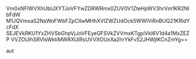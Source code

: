 Vm0xNFlWVXhUblJXYTJoVFYwZDRWRmx0ZUV0V1ZteHpWV3hrVm1KR2NIbFdW
M1JQVmxaS2NsWnFWbFZpClIwMHhXVlZWZUdOck5WWlViRnBUQ21KRldYcFdX
SEJEVkRKU1YxZHVSbGhpVjJoVFEyeGFSVkZVVmxKTgpiVkl6V1d4a1MxZEZP
VVZOUlhSRVlsWktiMWRXUlRsUVVXOUxXa2hrYkFvS2JHWjIKCnZmYg==

aut